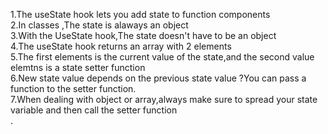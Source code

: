 <!-- Summary of UseState  -->
1.The useState hook lets you add state to function components </br> 
2.In classes ,The state is alaways an object  </br> 
3.With the UseState hook,The state doesn't have to be an object  </br> 
4.The useState hook returns an array with 2 elements  </br> 
5.The first elements is the current value of the state,and the second value elemtns is a state setter function  </br> 
6.New state value depends on the previous state value ?You can pass a function to the  setter function.  </br> 
7.When dealing with object or array,always make sure  to spread your state variable and then call the setter function  </br> 
.
